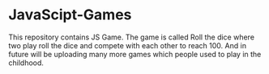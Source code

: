 # JavaScipt-Games
This repository contains JS Game. The game is called Roll the dice where two play roll the dice and compete with each other to reach 100. And in future will be uploading many more games which people used to play in the childhood.
